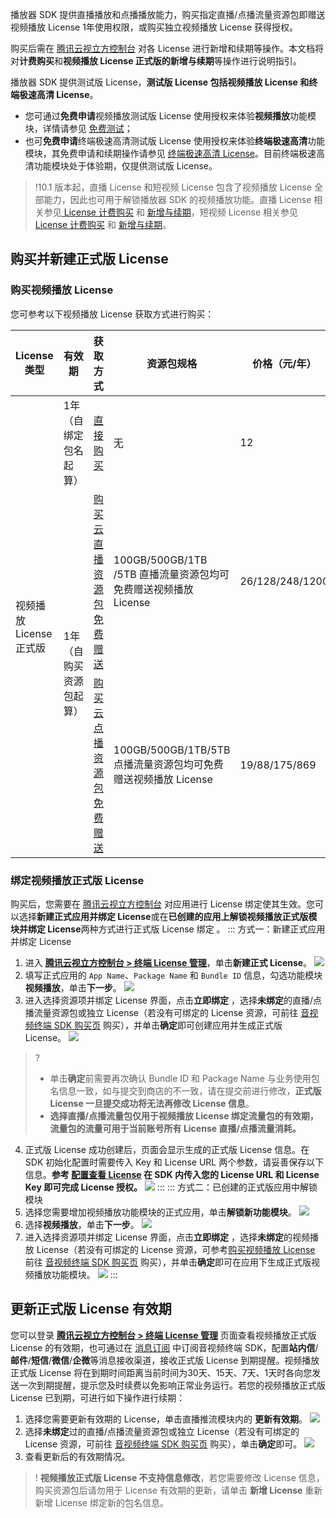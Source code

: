 播放器 SDK 提供直播播放和点播播放能力，购买指定直播/点播流量资源包即赠送视频播放 License 1年使用权限，或购买独立视频播放 License 获得授权。

购买后需在 [腾讯云视立方控制台](https://console.cloud.tencent.com/vcube) 对各 License 进行新增和续期等操作。本文档将对**计费购买**和**视频播放 License 正式版的新增与续期**等操作进行说明指引。

播放器 SDK 提供测试版 License，**测试版 License 包括视频播放 License 和终端极速高清 License**。

- 您可通过**免费申请**视频播放测试版 License 使用授权来体验**视频播放**功能模块，详情请参见 [免费测试](https://cloud.tencent.com/document/product/881/79169)；
- 也可**免费申请**终端极速高清测试版 License 使用授权来体验**终端极速高清**功能模块，其免费申请和续期操作请参见 [终端极速高清 License](https://cloud.tencent.com/document/product/881/72422)。目前终端极速高清功能模块处于体验期，仅提供测试版 License。

>!10.1 版本起，直播 License 和短视频 License 包含了视频播放 License 全部能力，因此也可用于解锁播放器 SDK 的视频播放功能。直播 License 相关参见[ License 计费购买](https://cloud.tencent.com/document/product/454/8008#sdklicense) 和 [新增与续期](https://cloud.tencent.com/document/product/454/34750)，短视频 License 相关参见 [License 计费购买](https://cloud.tencent.com/document/product/584/9368) 和 [新增与续期](https://cloud.tencent.com/document/product/584/54333)。

## 购买并新建正式版 License

### 购买视频播放 License

您可参考以下视频播放 License 获取方式进行购买：

<table>
<thead>
<tr>
<th><strong>License类型</strong></th>
<th><strong>有效期</strong></th>
<th><strong>获取方式</strong></th>
<th><strong>资源包规格</strong></th>
<th><strong>价格（元/年）</strong></th>
</tr>
</thead>
<tbody><tr>
<td rowspan=3>视频播放 License 正式版</td>
<td>1年（自绑定包名起算）</td>
<td><a href="https://buy.cloud.tencent.com/vcube?type=player&amp;pkg-type=lic">直接购买</a></td>
<td>无</td>
<td>12</td>
</tr>
<tr>
<td rowspan=2>1年（自购买资源包起算）</td>
<td><a href="https://buy.cloud.tencent.com/vcube?type=live&amp;pkg-type=100GB">购买云直播资源包免费赠送</a></td>
<td>100GB/500GB/1TB /5TB 直播流量资源包均可免费赠送视频播放 License</td>
<td>26/128/248/1200</td>
</tr>
<tr>
<td><a href="https://buy.cloud.tencent.com/vcube?type=video&amp;pkg-type=100GB">购买云点播资源包免费赠送</a></td>
<td>100GB/500GB/1TB/5TB 点播流量资源包均可免费赠送视频播放 License</td>
<td>19/88/175/869</td>
</tr>
</tbody></table>

### 绑定视频播放正式版 License

购买后，您需要在 [腾讯云视立方控制台](https://console.cloud.tencent.com/vcube) 对应用进行 License 绑定使其生效。您可以选择**新建正式应用并绑定 License**或在**已创建的应用上解锁视频播放正式版模块并绑定 License**两种方式进行正式版 License 绑定 。
<dx-tabs>
::: 方式一：新建正式应用并绑定 License

1. 进入 [**腾讯云视立方控制台 > 终端 License 管理**](https://console.cloud.tencent.com/vcube)，单击**新建正式 License**。
![](https://qcloudimg.tencent-cloud.cn/raw/7d7b23dd672ea2c877eab6beb112ea47.png)
2. 填写正式应用的 `App Name`、`Package Name` 和 `Bundle ID` 信息，勾选功能模块**视频播放**，单击**下一步**。
![](https://qcloudimg.tencent-cloud.cn/raw/71c662c0faf0e4255e1da3bc1f01a8ff.png)
3. 进入选择资源项并绑定 License 界面，点击**立即绑定** ，选择**未绑定**的直播/点播流量资源包或独立 License（若没有可绑定的 License 资源，可前往 [音视频终端 SDK 购买页](https://buy.cloud.tencent.com/vcube) 购买），并单击**确定**即可创建应用并生成正式版 License。
![](https://qcloudimg.tencent-cloud.cn/raw/259253529372b59a45bb751aa507d9bf.png)

> ?
>- 单击**确定**前需要再次确认 Bundle ID 和 Package Name 与业务使用包名信息一致，如与提交到商店的不一致，请在提交前进行修改，**正式版 License 一旦提交成功将无法再修改 License 信息**。
>- **选择直播/点播流量包仅用于视频播放 License 绑定流量包的有效期，流量包的流量可用于当前账号所有 License 直播/点播流量消耗。**
4. 正式版 License 成功创建后，页面会显示生成的正式版 License 信息。在 SDK 初始化配置时需要传入 Key 和 License URL 两个参数，请妥善保存以下信息。**参考 [配置查看 License](https://cloud.tencent.com/document/product/881/77526) 在 SDK 内传入您的 License URL 和 License Key 即可完成 License 授权。**
![](https://qcloudimg.tencent-cloud.cn/raw/6b69aaa6565e65ad5843fdf363dcf47b.png)
:::
::: 方式二：已创建的正式版应用中解锁模块
1. 选择您需要增加视频播放功能模块的正式应用，单击**解锁新功能模块**。
![](https://qcloudimg.tencent-cloud.cn/raw/b536ec77d54bd53f9761cb115ebd4b20.png)
2. 选择**视频播放**，单击**下一步**。
![](https://qcloudimg.tencent-cloud.cn/raw/46e2161b443c62b0bd9c56a513cbb9ab.png)
3. 进入选择资源项并绑定 License 界面，点击**立即绑定** ，选择**未绑定**的视频播放 License（若没有可绑定的 License 资源，可参考[购买视频播放 License]() 前往 [音视频终端 SDK 购买页](https://buy.cloud.tencent.com/vcube?type=live&pkg-type=100GB) 购买），并单击**确定**即可在应用下生成正式版视频播放功能模块。
![](https://qcloudimg.tencent-cloud.cn/raw/9c12544f9ec5ff259f12af38fb02988c.png)
:::
</dx-tabs>

[](id:update_formal)
## 更新正式版 License 有效期
您可以登录 [**腾讯云视立方控制台 > 终端 License 管理**](https://console.cloud.tencent.com/vcube) 页面查看视频播放正式版 License 的有效期，也可通过在 [消息订阅](https://console.cloud.tencent.com/message/subscription) 中订阅音视频终端 SDK，配置**站内信**/**邮件**/**短信**/**微信**/**企微**等消息接收渠道，接收正式版 License 到期提醒。视频播放正式版 License 将在到期时间距离当前时间为30天、15天、7天、1天时各向您发送一次到期提醒，提示您及时续费以免影响正常业务运行。若您的视频播放正式版 License 已到期，可进行如下操作进行续期：
1. 选择您需要更新有效期的 License，单击直播推流模块内的 **更新有效期**。
![](https://qcloudimg.tencent-cloud.cn/raw/8063f52361e98ffbdd904ffa5d640b74.jpg)
2. 选择**未绑定**过的直播/点播流量资源包或独立 License（若没有可绑定的 License 资源，可前往 [音视频终端 SDK 购买页](https://buy.cloud.tencent.com/vcube) 购买），单击**确定**即可。
![](https://qcloudimg.tencent-cloud.cn/raw/c0908161aa4d18f6bc2507322e8e95f5.png)
3. 查看更新后的有效期情况。

>! **视频播放正式版 License 不支持信息修改**，若您需要修改 License 信息，购买资源包后请勿用于 License 有效期的更新，请单击 **新增 License** 重新新增 License 绑定新的包名信息。

